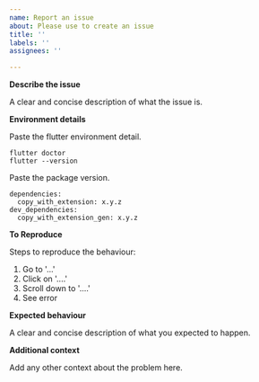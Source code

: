 ```yaml
---
name: Report an issue
about: Please use to create an issue
title: ''
labels: ''
assignees: ''

---
```


**Describe the issue**

A clear and concise description of what the issue is.

**Environment details**

Paste the flutter environment detail.
```
flutter doctor
flutter --version
```
Paste the package version.
```
dependencies:
  copy_with_extension: x.y.z
dev_dependencies:
  copy_with_extension_gen: x.y.z
```

**To Reproduce**

Steps to reproduce the behaviour:
1. Go to '...'
2. Click on '....'
3. Scroll down to '....'
4. See error

**Expected behaviour**

A clear and concise description of what you expected to happen.

**Additional context**

Add any other context about the problem here.

